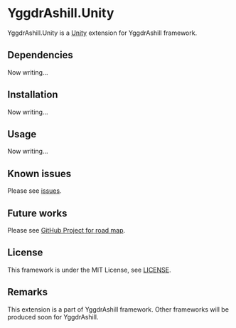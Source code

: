 # YggdrAshill.Unity

YggdrAshill.Unity is a [Unity](https://unity.com/ja) extension for YggdrAshill framework.

## Dependencies

Now writing...

## Installation

Now writing...

## Usage

Now writing...

## Known issues

Please see [issues](https://github.com/do-i-know-it/YggdrAshill.Unity/issues).

## Future works

Please see [GitHub Project for road map](https://github.com/do-i-know-it/YggdrAshill.Unity/projects/1).

## License

This framework is under the MIT License, see [LICENSE](./LICENSE.txt).

## Remarks

This extension is a part of YggdrAshill framework.
Other frameworks will be produced soon for YggdrAshill.

